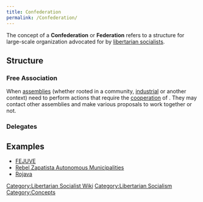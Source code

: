 ```yaml
---
title: Confederation
permalink: /Confederation/
---
```


The concept of a **Confederation** or **Federation** refers to a
structure for large-scale organization advocated for by [libertarian
socialists](Libertarian_Socialism "wikilink").

## Structure

### Free Association

When [assemblies](Democratic_Assembly "wikilink") (whether rooted in a
community, [industrial](Workers'_Self-Management "wikilink") or another
context) need to perform actions that require the
[cooperation](Mutual_Aid "wikilink") of . They may contact other
assemblies and make various proposals to work together or not.

### Delegates

## Examples

- [FEJUVE](FEJUVE "wikilink")
- [Rebel Zapatista Autonomous
  Municipalities](Rebel_Zapatista_Autonomous_Municipalities "wikilink")
- [Rojava](Rojava "wikilink")

[Category:Libertarian Socialist
Wiki](Category:Libertarian_Socialist_Wiki "wikilink")
[Category:Libertarian
Socialism](Category:Libertarian_Socialism "wikilink")
[Category:Concepts](Category:Concepts "wikilink")